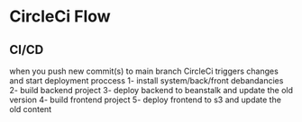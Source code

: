 # CircleCi Flow

## CI/CD
when you push new commit(s) to main branch CircleCi triggers changes and start deployment proccess
1- install system/back/front debandancies
2- build backend project
3- deploy backend to beanstalk and update the old version
4- build frontend project
5- deploy frontend to s3 and update the old content 

